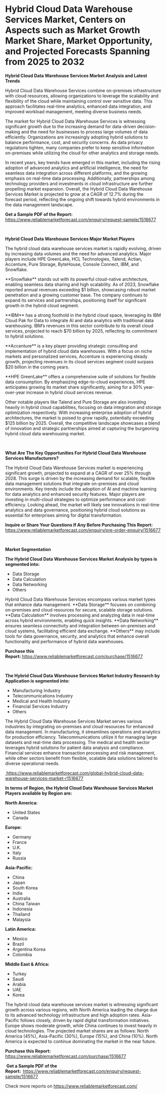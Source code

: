 <p><h1>Hybrid Cloud Data Warehouse Services Market, Centers on Aspects such as Market Growth Market Share, Market Opportunity, and Projected Forecasts Spanning from 2025 to 2032</h1></p><p><strong>Hybrid Cloud Data Warehouse Services Market Analysis and Latest Trends</strong></p>
<p><p>Hybrid Cloud Data Warehouse Services combine on-premises infrastructure with cloud resources, allowing organizations to leverage the scalability and flexibility of the cloud while maintaining control over sensitive data. This approach facilitates real-time analytics, enhanced data integration, and improved workload management, meeting diverse business needs.</p><p>The market for Hybrid Cloud Data Warehouse Services is witnessing significant growth due to the increasing demand for data-driven decision-making and the need for businesses to process large volumes of data efficiently. Organizations are increasingly adopting hybrid solutions to balance performance, cost, and security concerns. As data privacy regulations tighten, many companies prefer to keep sensitive information on-premises while utilizing the cloud for other analytics and storage needs.</p><p>In recent years, key trends have emerged in this market, including the rising adoption of advanced analytics and artificial intelligence, the need for seamless data integration across different platforms, and the growing emphasis on real-time data processing. Additionally, partnerships among technology providers and investments in cloud infrastructure are further propelling market expansion. Overall, the Hybrid Cloud Data Warehouse Services Market is projected to grow at a CAGR of 12.7% during the forecast period, reflecting the ongoing shift towards hybrid environments in the data management landscape.</p></p>
<p><strong>Get a Sample PDF of the Report:&nbsp;</strong> <a href="https://www.reliablemarketforecast.com/enquiry/request-sample/1516677?utm_campaign=2949&utm_medium=2&utm_source=Github&utm_content=ia&utm_term=30032025&utm_id=hybrid-cloud-data-warehouse-services">https://www.reliablemarketforecast.com/enquiry/request-sample/1516677</a></p>
<p>&nbsp;</p>
<p><strong>Hybrid Cloud Data Warehouse Services Major Market Players</strong></p>
<p><p>The hybrid cloud data warehouse services market is rapidly evolving, driven by increasing data volumes and the need for advanced analytics. Major players include HPE GreenLake, HCL Technologies, Talend, Actian, Accenture, Pure Storage, ByteHouse, Console Connect, IBM, and Snowflake.</p><p>**Snowflake** stands out with its powerful cloud-native architecture, enabling seamless data sharing and high scalability. As of 2023, Snowflake reported annual revenues exceeding $1 billion, showcasing robust market penetration and a growing customer base. The company continues to expand its services and partnerships, positioning itself for significant growth in the hybrid cloud segment.</p><p>**IBM** has a strong foothold in the hybrid cloud space, leveraging its IBM Cloud Pak for Data to integrate AI and data analytics with traditional data warehousing. IBM’s revenues in this sector contribute to its overall cloud services, projected to reach $70 billion by 2025, reflecting its commitment to hybrid solutions.</p><p>**Accenture** is a key player providing strategic consulting and implementation of hybrid cloud data warehouses. With a focus on niche markets and personalized services, Accenture is experiencing steady growth, projecting revenues in its cloud services segment could surpass $20 billion in the coming years.</p><p>**HPE GreenLake** offers a comprehensive suite of solutions for flexible data consumption. By emphasizing edge-to-cloud experiences, HPE anticipates growing its market share significantly, aiming for a 30% year-over-year increase in hybrid cloud services revenue.</p><p>Other notable players like Talend and Pure Storage are also investing heavily in hybrid cloud capabilities, focusing on data integration and storage optimization respectively. With increasing enterprise adoption of hybrid architectures, the market is poised to grow rapidly, potentially exceeding $125 billion by 2025. Overall, the competitive landscape showcases a blend of innovation and strategic partnerships aimed at capturing the burgeoning hybrid cloud data warehousing market.</p></p>
<p>&nbsp;</p>
<p><strong>What Are The Key Opportunities For Hybrid Cloud Data Warehouse Services Manufacturers?</strong></p>
<p><p>The Hybrid Cloud Data Warehouse Services market is experiencing significant growth, projected to expand at a CAGR of over 25% through 2028. This surge is driven by the increasing demand for scalable, flexible data management solutions that integrate on-premises and cloud environments. Key trends include the adoption of AI and machine learning for data analytics and enhanced security features. Major players are investing in multi-cloud strategies to optimize performance and cost-efficiency. Looking ahead, the market will likely see innovations in real-time analytics and data governance, positioning hybrid cloud solutions as essential for enterprises aiming for digital transformation.</p></p>
<p><strong>Inquire or Share Your Questions If Any Before Purchasing This Report:</strong> <a href="https://www.reliablemarketforecast.com/enquiry/pre-order-enquiry/1516677?utm_campaign=2949&utm_medium=2&utm_source=Github&utm_content=ia&utm_term=30032025&utm_id=hybrid-cloud-data-warehouse-services">https://www.reliablemarketforecast.com/enquiry/pre-order-enquiry/1516677</a></p>
<p>&nbsp;</p>
<p><strong>Market Segmentation</strong></p>
<p><strong>The Hybrid Cloud Data Warehouse Services Market Analysis by types is segmented into:</strong></p>
<p><ul><li>Data Storage</li><li>Data Calculation</li><li>Data Networking</li><li>Others</li></ul></p>
<p><p>Hybrid Cloud Data Warehouse Services encompass various market types that enhance data management. **Data Storage** focuses on combining on-premises and cloud resources for secure, scalable storage solutions. **Data Calculation** involves processing and analyzing data in real-time across hybrid environments, enabling quick insights. **Data Networking** ensures seamless connectivity and integration between on-premises and cloud systems, facilitating efficient data exchange. **Others** may include tools for data governance, security, and analytics that enhance overall functionality and performance of hybrid data warehouses.</p></p>
<p><strong>Purchase this Report:&nbsp;</strong><a href="https://www.reliablemarketforecast.com/purchase/1516677?utm_campaign=2949&utm_medium=2&utm_source=Github&utm_content=ia&utm_term=30032025&utm_id=hybrid-cloud-data-warehouse-services">https://www.reliablemarketforecast.com/purchase/1516677</a></p>
<p>&nbsp;</p>
<p><strong>The Hybrid Cloud Data Warehouse Services Market Industry Research by Application is segmented into:</strong></p>
<p><ul><li>Manufacturing Industry</li><li>Telecommunications Industry</li><li>Medical and Health Industry</li><li>Financial Services Industry</li><li>Others</li></ul></p>
<p><p>The Hybrid Cloud Data Warehouse Services Market serves various industries by integrating on-premises and cloud resources for enhanced data management. In manufacturing, it streamlines operations and analytics for production efficiency. Telecommunications utilize it for managing large datasets and real-time data processing. The medical and health sector leverages hybrid solutions for patient data analysis and compliance. Financial services enhance transaction processing and risk management, while other sectors benefit from flexible, scalable data solutions tailored to diverse operational needs.</p></p>
<p><a href="https://www.reliablemarketforecast.com/global-hybrid-cloud-data-warehouse-services-market-r1516677?utm_campaign=2949&utm_medium=2&utm_source=Github&utm_content=ia&utm_term=30032025&utm_id=hybrid-cloud-data-warehouse-services">&nbsp;https://www.reliablemarketforecast.com/global-hybrid-cloud-data-warehouse-services-market-r1516677</a></p>
<p><strong>In terms of Region, the Hybrid Cloud Data Warehouse Services Market Players available by Region are:</strong></p>
<p>
    <p> <strong> North America: </strong>
        <ul>
            <li>United States</li>
            <li>Canada</li>
        </ul>
        </p> 
    <p> <strong> Europe: </strong>
        <ul>
            <li>Germany</li>
            <li>France</li>
            <li>U.K.</li>
            <li>Italy</li>
            <li>Russia</li>
        </ul>
        </p> 
    <p> <strong> Asia-Pacific: </strong>
        <ul>
            <li>China</li>
            <li>Japan</li>
            <li>South Korea</li>
            <li>India</li>
            <li>Australia</li>
            <li>China Taiwan</li>
            <li>Indonesia</li>
            <li>Thailand</li>
            <li>Malaysia</li>
        </ul>
        </p> 
    <p> <strong> Latin America: </strong>
        <ul>
            <li>Mexico</li>
            <li>Brazil</li>
            <li>Argentina Korea</li>
            <li>Colombia</li>
        </ul>
        </p> 
    <p> <strong> Middle East & Africa: </strong>
        <ul>
            <li>Turkey</li>
            <li>Saudi</li>
            <li>Arabia</li>
            <li>UAE</li>
            <li>Korea</li>
        </ul>
    </p>
    </p>
<p><p>The hybrid cloud data warehouse services market is witnessing significant growth across various regions, with North America leading the charge due to its advanced technology infrastructure and high adoption rates. Asia-Pacific follows closely, driven by rapid digital transformation initiatives. Europe shows moderate growth, while China continues to invest heavily in cloud technologies. The projected market shares are as follows: North America (45%), Asia-Pacific (30%), Europe (15%), and China (10%). North America is expected to continue dominating the market in the near future.</p></p>
<p><strong>Purchase this Report: </strong><a href="https://www.reliablemarketforecast.com/purchase/1516677?utm_campaign=2949&utm_medium=2&utm_source=Github&utm_content=ia&utm_term=30032025&utm_id=hybrid-cloud-data-warehouse-services">https://www.reliablemarketforecast.com/purchase/1516677</a></p>
<p>&nbsp;<strong>Get a Sample PDF of the Report:&nbsp;&nbsp;</strong><a href="https://www.reliablemarketforecast.com/enquiry/request-sample/1516677?utm_campaign=2949&utm_medium=2&utm_source=Github&utm_content=ia&utm_term=30032025&utm_id=hybrid-cloud-data-warehouse-services">https://www.reliablemarketforecast.com/enquiry/request-sample/1516677</a></p>
<p><strong></strong></p>
<p>Check more reports on <a href="https://www.reliablemarketforecast.com/?utm_campaign=2949&utm_medium=2&utm_source=Github&utm_content=ia&utm_term=30032025&utm_id=hybrid-cloud-data-warehouse-services">https://www.reliablemarketforecast.com/</a></p>